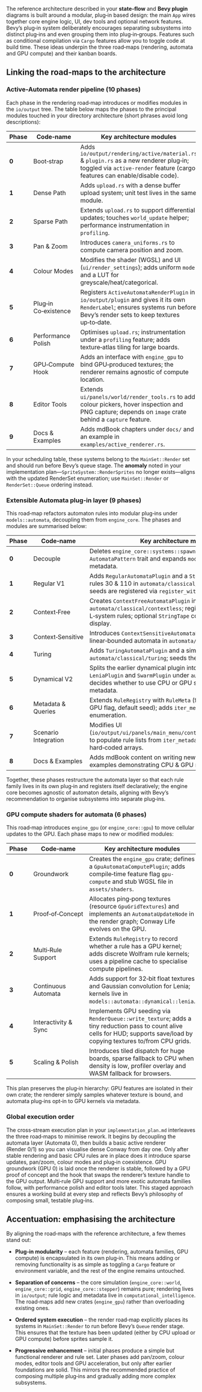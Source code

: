 The reference architecture described in your **state‑flow** and **Bevy plugin** diagrams is built around a modular, plug‑in based design: the main `App` wires together core engine logic, UI, dev tools and optional network features.  Bevy’s plug‑in system deliberately encourages separating subsystems into distinct plug‑ins and even grouping them into plug‑in‑groups.  Features such as conditional compilation via `Cargo` features allow you to toggle code at build time.  These ideas underpin the three road‑maps (rendering, automata and GPU compute) and their kanban boards.

## Linking the road‑maps to the architecture

### Active‑Automata render pipeline (10 phases)

Each phase in the rendering road‑map introduces or modifies modules in the `io/output` tree.  The table below maps the phases to the principal modules touched in your directory architecture (short phrases avoid long descriptions):

| Phase | Code‑name            | Key architecture modules                                                                                                                                                    |
| ----- | -------------------- | --------------------------------------------------------------------------------------------------------------------------------------------------------------------------- |
| **0** | Boot‑strap           | Adds `io/output/rendering/active/material.rs` & `plugin.rs` as a new renderer plug‑in; toggled via `active-render` feature (cargo features can enable/disable code).        |
| **1** | Dense Path           | Adds `upload.rs` with a dense buffer upload system; unit test lives in the same module.                                                                                     |
| **2** | Sparse Path          | Extends `upload.rs` to support differential updates; touches `world_update` helper; performance instrumentation in `profiling`.                                             |
| **3** | Pan & Zoom           | Introduces `camera_uniforms.rs` to compute camera position and zoom.                                                                                                        |
| **4** | Colour Modes         | Modifies the shader (WGSL) and UI (`ui/render_settings`); adds uniform `mode` and a LUT for greyscale/heat/categorical.                                                     |
| **5** | Plug‑in Co‑existence | Registers `ActiveAutomataRenderPlugin` in `io/output/plugin` and gives it its own `RenderLabel`; ensures systems run before Bevy’s render sets to keep textures up‑to‑date. |
| **6** | Performance Polish   | Optimises `upload.rs`; instrumentation under a `profiling` feature; adds texture‑atlas tiling for large boards.                                                             |
| **7** | GPU‑Compute Hook     | Adds an interface with `engine_gpu` to bind GPU‑produced textures; the renderer remains agnostic of compute location.                                                       |
| **8** | Editor Tools         | Extends `ui/panels/world/render_tools.rs` to add colour pickers, hover inspection and PNG capture; depends on `image` crate behind a `capture` feature.                     |
| **9** | Docs & Examples      | Adds mdBook chapters under `docs/` and an example in `examples/active_renderer.rs`.                                                                                         |

In your scheduling table, these systems belong to the `MainSet::Render` set and should run before Bevy’s queue stage.  The **anomaly** noted in your implementation plan—`SpriteSystem::RenderSprites` no longer exists—aligns with the updated RenderSet enumeration; use `MainSet::Render` or `RenderSet::Queue` ordering instead.

### Extensible Automata plug‑in layer (9 phases)

This road‑map refactors automaton rules into modular plug‑ins under `models::automata`, decoupling them from `engine_core`.  The phases and modules are summarised below:

| Phase | Code‑name            | Key architecture modules                                                                                                                                                         |
| ----- | -------------------- | -------------------------------------------------------------------------------------------------------------------------------------------------------------------------------- |
| **0** | Decouple             | Deletes `engine_core::systems::spawner`; introduces `AutomataPattern` trait and expands `models::registry` for rule metadata.                                |
| **1** | Regular V1           | Adds `RegularAutomataPlugin` and a `StepperPlugin` for Wolfram rules 30 & 110 in `automata/classical/regular/plugin.rs`; seeds are registered via `register_with_seed`.          |
| **2** | Context‑Free         | Creates `ContextFreeAutomataPlugin` in `automata/classical/contextless`; registers push‑down and L‑system rules; optional `StringTape` component for HUD display.                |
| **3** | Context‑Sensitive    | Introduces `ContextSensitiveAutomataPlugin` and seeds linear‑bounded automata in `automata/classical/contextful`.                                                                |
| **4** | Turing               | Adds `TuringAutomataPlugin` and a simple tape visualiser in `automata/classical/turing`; seeds the Turing machine tape.                                                          |
| **5** | Dynamical V2         | Splits the earlier dynamical plugin into `LifePlugin`, `LeniaPlugin` and `SwarmPlugin` under `automata/dynamical`; decides whether to use CPU or GPU steppers via rule metadata. |
| **6** | Metadata & Queries   | Extends `RuleRegistry` with `RuleMeta` (family, friendly name, GPU flag, default seed); adds `iter_metadata` helper for UI enumeration.                                          |
| **7** | Scenario Integration | Modifies UI (`io/output/ui/panels/main_menu/controller/scenario/new.rs`) to populate rule lists from `iter_metadata` instead of hard‑coded arrays.                               |
| **8** | Docs & Examples      | Adds mdBook content on writing new automata plug‑ins and examples demonstrating CPU & GPU rules.                                                                                 |

Together, these phases restructure the automata layer so that each rule family lives in its own plug‑in and registers itself declaratively; the engine core becomes agnostic of automaton details, aligning with Bevy’s recommendation to organise subsystems into separate plug‑ins.

### GPU compute shaders for automata (6 phases)

This road‑map introduces `engine_gpu` (or `engine_core::gpu`) to move cellular updates to the GPU.  Each phase maps to new or modified modules:

| Phase | Code‑name            | Key architecture modules                                                                                                                                                    |
| ----- | -------------------- | --------------------------------------------------------------------------------------------------------------------------------------------------------------------------- |
| **0** | Groundwork           | Creates the `engine_gpu` crate; defines a `GpuAutomataComputePlugin`; adds compile‑time feature flag `gpu-compute` and stub WGSL file in `assets/shaders`.                  |
| **1** | Proof‑of‑Concept     | Allocates ping‑pong textures (resource `GpuGridTextures`) and implements an `AutomataUpdateNode` in the render graph; Conway Life evolves on the GPU.                       |
| **2** | Multi‑Rule Support   | Extends `RuleRegistry` to record whether a rule has a GPU kernel; adds discrete Wolfram rule kernels; uses a pipeline cache to specialise compute pipelines.                |
| **3** | Continuous Automata  | Adds support for 32‑bit float textures and Gaussian convolution for Lenia; kernels live in `models::automata::dynamical::lenia`.                        |
| **4** | Interactivity & Sync | Implements GPU seeding via `RenderQueue::write_texture`; adds a tiny reduction pass to count alive cells for HUD; supports save/load by copying textures to/from CPU grids. |
| **5** | Scaling & Polish     | Introduces tiled dispatch for huge boards, sparse fallback to CPU when density is low, profiler overlay and WASM fallback for browsers.                                     |

This plan preserves the plug‑in hierarchy: GPU features are isolated in their own crate; the renderer simply samples whatever texture is bound, and automata plug‑ins opt‑in to GPU kernels via metadata.

### Global execution order

The cross‑stream execution plan in your `implementation_plan.md` interleaves the three road‑maps to minimise rework.  It begins by decoupling the automata layer (Automata 0), then builds a basic active renderer (Render 0/1) so you can visualise dense Conway from day one.  Only after stable rendering and basic CPU rules are in place does it introduce sparse updates, pan/zoom, colour modes and plug‑in coexistence.  GPU groundwork (GPU 0) is laid once the renderer is stable, followed by a GPU proof of concept and the hook that swaps the renderer’s texture handle to the GPU output.  Multi‑rule GPU support and more exotic automata families follow, with performance polish and editor tools later.  This staged approach ensures a working build at every step and reflects Bevy’s philosophy of composing small, testable plug‑ins.

## Accentuation: emphasising the architecture

By aligning the road‑maps with the reference architecture, a few themes stand out:

* **Plug‑in modularity** – each feature (rendering, automata families, GPU compute) is encapsulated in its own plug‑in.  This means adding or removing functionality is as simple as toggling a `Cargo` feature or environment variable, and the rest of the engine remains untouched.

* **Separation of concerns** – the core simulation (`engine_core::world`, `engine_core::grid`, `engine_core::stepper`) remains pure; rendering lives in `io/output`; rule logic and metadata live in `computational_intelligence`.  The road‑maps add new crates (`engine_gpu`) rather than overloading existing ones.

* **Ordered system execution** – the render road‑map explicitly places its systems in `MainSet::Render` to run before Bevy’s `Queue` render stage.  This ensures that the texture has been updated (either by CPU upload or GPU compute) before sprites sample it.

* **Progressive enhancement** – initial phases produce a simple but functional renderer and rule set.  Later phases add pan/zoom, colour modes, editor tools and GPU acceleration, but only after earlier foundations are solid.  This mirrors the recommended practice of composing multiple plug‑ins and gradually adding more complex subsystems.
